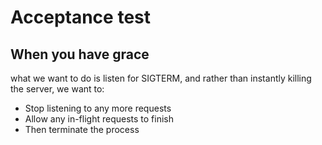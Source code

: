 # Acceptance test

## When you have grace

what we want to do is listen for SIGTERM, and rather than instantly killing the server, we want to:

- Stop listening to any more requests
- Allow any in-flight requests to finish
- Then terminate the process
